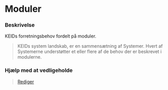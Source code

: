 # Moduler

### Beskrivelse

KEIDs forretningsbehov fordelt på moduler.

> KEIDs system landskab, er en sammensætning af Systemer. Hvert af Systemerne understøtter et eller flere af de behov der er beskrevet i modulerne.

### Hjælp med at vedligeholde

> [Rediger](https://github.com/FMDatahub/Portal/blob/main/docs/Moduler/index.md)
